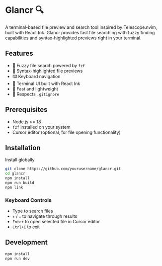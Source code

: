 # Glancr 🔍

A terminal-based file preview and search tool inspired by Telescope.nvim, built with React Ink. Glancr provides fast file searching with fuzzy finding capabilities and syntax-highlighted previews right in your terminal.

## Features

- 🔎 Fuzzy file search powered by `fzf`
- 📄 Syntax-highlighted file previews
- ⌨️ Keyboard navigation
- 🎨 Terminal UI built with React Ink
- 🚀 Fast and lightweight
- 📁 Respects `.gitignore`

## Prerequisites

- Node.js >= 18
- `fzf` installed on your system
- Cursor editor (optional, for file opening functionality)

## Installation

Install globally

```bash
git clone https://github.com/yourusername/glancr.git
cd glancr
npm install
npm run build
npm link
```

### Keyboard Controls

- Type to search files
- `↑` / `↓` to navigate through results
- `Enter` to open selected file in Cursor editor
- `Ctrl+C` to exit

## Development

```bash
npm install
npm run dev
```
